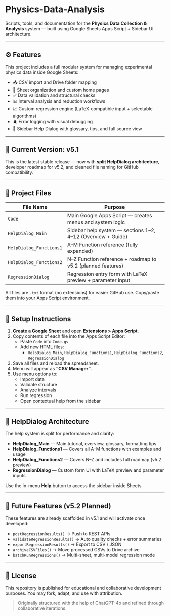 # Physics-Data-Analysis

Scripts, tools, and documentation for the **Physics Data Collection & Analysis** system — built using Google Sheets Apps Script + Sidebar UI architecture.

---

## ⚙️ Features

This project includes a full modular system for managing experimental physics data inside Google Sheets:

- 📥 CSV import and Drive folder mapping
- 🧾 Sheet organization and custom home pages
- ✅ Data validation and structural checks
- 📊 Interval analysis and reduction workflows
- 📈 Custom regression engine (LaTeX-compatible input + selectable algorithms)
- 🪲 Error logging with visual debugging
- 🧠 Sidebar Help Dialog with glossary, tips, and full source view

---

## 🔢 Current Version: **v5.1**

This is the latest stable release — now with **split HelpDialog architecture**, developer roadmap for v5.2, and cleaned file naming for GitHub compatibility.

---

## 📁 Project Files

| File Name            | Purpose                                                       |
|---------------------|---------------------------------------------------------------|
| `Code`              | Main Google Apps Script — creates menus and system logic      |
| `HelpDialog_Main`   | Sidebar help system — sections 1–2, 4–12 (Overview + Guide)    |
| `HelpDialog_Functions1` | A–M Function reference (fully expanded)                   |
| `HelpDialog_Functions2` | N–Z Function reference + roadmap to v5.2 (planned features) |
| `RegressionDialog`  | Regression entry form with LaTeX preview + parameter input     |

All files are `.txt` format (no extensions) for easier GitHub use. Copy/paste them into your Apps Script environment.

---

## 🚀 Setup Instructions

1. **Create a Google Sheet** and open **Extensions > Apps Script**.
2. Copy contents of each file into the Apps Script Editor:
   - Paste `Code` into `Code.gs`
   - Add new HTML files:
     - `HelpDialog_Main`, `HelpDialog_Functions1`, `HelpDialog_Functions2`, `RegressionDialog`
3. Save all files and reload the spreadsheet.
4. Menu will appear as **“CSV Manager”**.
5. Use menu options to:
   - Import data
   - Validate structure
   - Analyze intervals
   - Run regression
   - Open contextual help from the sidebar

---

## 🧭 HelpDialog Architecture

The help system is split for performance and clarity:

- **HelpDialog_Main** — Main tutorial, overview, glossary, formatting tips
- **HelpDialog_Functions1** — Covers all A–M functions with examples and usage
- **HelpDialog_Functions2** — Covers N–Z and includes full roadmap (v5.2 preview)
- **RegressionDialog** — Custom form UI with LaTeX preview and parameter inputs

Use the in-menu **Help** button to access the sidebar inside Sheets.

---

## 🔮 Future Features (v5.2 Planned)

These features are already scaffolded in v5.1 and will activate once developed:

- `postRegressionResults()` → Push to REST APIs
- `validateRegressionResults()` → Auto quality checks + error summaries
- `exportRegressionResults()` → Export to CSV / JSON
- `archiveCSVFiles()` → Move processed CSVs to Drive archive
- `batchRunRegressions()` → Multi-sheet, multi-model regression mode

---

## 📜 License

This repository is published for educational and collaborative development purposes. You may fork, adapt, and use with attribution.

> Originally structured with the help of ChatGPT-4o and refined through collaborative iterations.